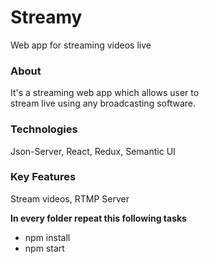 # Streamy
Web app for streaming videos live

### About  
It's a streaming web app which allows user to  
stream live using any broadcasting software.

### Technologies  
Json-Server, React, Redux, Semantic UI

### Key Features  
Stream videos,  RTMP Server


**In every folder repeat this following tasks**
  - npm install
  - npm start
